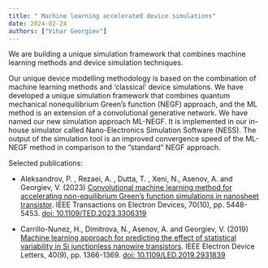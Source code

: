 ```yaml
---
title: " Machine learning accelerated device simulations"
date: 2024-02-24
authors: ["Vihar Georgiev"]
---
```


We are building a unique simulation framework that combines machine learning methods and device simulation techniques. 

<!--more-->

Our unique device modelling methodology is based on the combination of machine learning methods and ‘classical’ device simulations. We have developed a unique simulation framework that combines quantum mechanical nonequilibrium Green’s function (NEGF) approach, and the ML method is an extension of a convolutional generative network. We have named our new simulation approach ML-NEGF. It is implemented in our in-house simulator called Nano-Electronics Simulation Software (NESS). The output of the simulation tool is an improved convergence speed of the ML-NEGF method in comparison to the “standard” NEGF approach. 


Selected publications:
- Aleksandrov, P. , Rezaei, A. , Dutta, T. , Xeni, N., Asenov, A.  and Georgiev, V.  (2023) [Convolutional machine learning method for accelerating non-equilibrium Green’s function simulations in nanosheet transistor](https://eprints.gla.ac.uk/304810/). IEEE Transactions on Electron Devices, 70(10), pp. 5448-5453. [doi: 10.1109/TED.2023.3306319](https://ieeexplore.ieee.org/document/10231075)

- Carrillo-Nunez, H., Dimitrova, N., Asenov, A.  and Georgiev, V.  (2019) [Machine learning approach for predicting the effect of statistical variability in Si junctionless nanowire transistors](https://eprints.gla.ac.uk/191552/). IEEE Electron Device Letters, 40(9), pp. 1366-1369. [doi: 10.1109/LED.2019.2931839](https://ieeexplore.ieee.org/document/8779691)